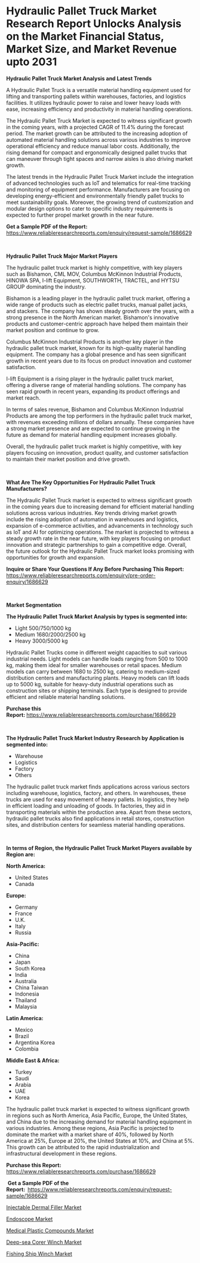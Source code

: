 <p><h1>Hydraulic Pallet Truck Market Research Report Unlocks Analysis on the Market Financial Status, Market Size, and Market Revenue upto 2031</h1></p><p><strong>Hydraulic Pallet Truck Market Analysis and Latest Trends</strong></p>
<p><p>A Hydraulic Pallet Truck is a versatile material handling equipment used for lifting and transporting pallets within warehouses, factories, and logistics facilities. It utilizes hydraulic power to raise and lower heavy loads with ease, increasing efficiency and productivity in material handling operations.</p><p>The Hydraulic Pallet Truck Market is expected to witness significant growth in the coming years, with a projected CAGR of 11.4% during the forecast period. The market growth can be attributed to the increasing adoption of automated material handling solutions across various industries to improve operational efficiency and reduce manual labor costs. Additionally, the rising demand for compact and ergonomically designed pallet trucks that can maneuver through tight spaces and narrow aisles is also driving market growth.</p><p>The latest trends in the Hydraulic Pallet Truck Market include the integration of advanced technologies such as IoT and telematics for real-time tracking and monitoring of equipment performance. Manufacturers are focusing on developing energy-efficient and environmentally friendly pallet trucks to meet sustainability goals. Moreover, the growing trend of customization and modular design options to cater to specific industry requirements is expected to further propel market growth in the near future.</p></p>
<p><strong>Get a Sample PDF of the Report:&nbsp;</strong> <a href="https://www.reliableresearchreports.com/enquiry/request-sample/1686629">https://www.reliableresearchreports.com/enquiry/request-sample/1686629</a></p>
<p>&nbsp;</p>
<p><strong>Hydraulic Pallet Truck Major Market Players</strong></p>
<p><p>The hydraulic pallet truck market is highly competitive, with key players such as Bishamon, CML MOV, Columbus McKinnon Industrial Products, HINOWA SPA, I-lift Equipment, SOUTHWORTH, TRACTEL, and HYTSU GROUP dominating the industry. </p><p>Bishamon is a leading player in the hydraulic pallet truck market, offering a wide range of products such as electric pallet trucks, manual pallet jacks, and stackers. The company has shown steady growth over the years, with a strong presence in the North American market. Bishamon's innovative products and customer-centric approach have helped them maintain their market position and continue to grow.</p><p>Columbus McKinnon Industrial Products is another key player in the hydraulic pallet truck market, known for its high-quality material handling equipment. The company has a global presence and has seen significant growth in recent years due to its focus on product innovation and customer satisfaction.</p><p>I-lift Equipment is a rising player in the hydraulic pallet truck market, offering a diverse range of material handling solutions. The company has seen rapid growth in recent years, expanding its product offerings and market reach.</p><p>In terms of sales revenue, Bishamon and Columbus McKinnon Industrial Products are among the top performers in the hydraulic pallet truck market, with revenues exceeding millions of dollars annually. These companies have a strong market presence and are expected to continue growing in the future as demand for material handling equipment increases globally.</p><p>Overall, the hydraulic pallet truck market is highly competitive, with key players focusing on innovation, product quality, and customer satisfaction to maintain their market position and drive growth.</p></p>
<p>&nbsp;</p>
<p><strong>What Are The Key Opportunities For Hydraulic Pallet Truck Manufacturers?</strong></p>
<p><p>The Hydraulic Pallet Truck market is expected to witness significant growth in the coming years due to increasing demand for efficient material handling solutions across various industries. Key trends driving market growth include the rising adoption of automation in warehouses and logistics, expansion of e-commerce activities, and advancements in technology such as IoT and AI for optimizing operations. The market is projected to witness a steady growth rate in the near future, with key players focusing on product innovation and strategic partnerships to gain a competitive edge. Overall, the future outlook for the Hydraulic Pallet Truck market looks promising with opportunities for growth and expansion.</p></p>
<p><strong>Inquire or Share Your Questions If Any Before Purchasing This Report:</strong> <a href="https://www.reliableresearchreports.com/enquiry/pre-order-enquiry/1686629">https://www.reliableresearchreports.com/enquiry/pre-order-enquiry/1686629</a></p>
<p>&nbsp;</p>
<p><strong>Market Segmentation</strong></p>
<p><strong>The Hydraulic Pallet Truck Market Analysis by types is segmented into:</strong></p>
<p><ul><li>Light 500/750/1000 kg</li><li>Medium 1680/2000/2500 kg</li><li>Heavy 3000/5000 kg</li></ul></p>
<p><p>Hydraulic Pallet Trucks come in different weight capacities to suit various industrial needs. Light models can handle loads ranging from 500 to 1000 kg, making them ideal for smaller warehouses or retail spaces. Medium models can carry between 1680 to 2500 kg, catering to medium-sized distribution centers and manufacturing plants. Heavy models can lift loads up to 5000 kg, suitable for heavy-duty industrial operations such as construction sites or shipping terminals. Each type is designed to provide efficient and reliable material handling solutions.</p></p>
<p><strong>Purchase this Report:&nbsp;</strong><a href="https://www.reliableresearchreports.com/purchase/1686629">https://www.reliableresearchreports.com/purchase/1686629</a></p>
<p>&nbsp;</p>
<p><strong>The Hydraulic Pallet Truck Market Industry Research by Application is segmented into:</strong></p>
<p><ul><li>Warehouse</li><li>Logistics</li><li>Factory</li><li>Others</li></ul></p>
<p><p>The hydraulic pallet truck market finds applications across various sectors including warehouse, logistics, factory, and others. In warehouses, these trucks are used for easy movement of heavy pallets. In logistics, they help in efficient loading and unloading of goods. In factories, they aid in transporting materials within the production area. Apart from these sectors, hydraulic pallet trucks also find applications in retail stores, construction sites, and distribution centers for seamless material handling operations.</p></p>
<p>&nbsp;</p>
<p><strong>In terms of Region, the Hydraulic Pallet Truck Market Players available by Region are:</strong></p>
<p>
    <p> <strong> North America: </strong>
        <ul>
            <li>United States</li>
            <li>Canada</li>
        </ul>
        </p> 
    <p> <strong> Europe: </strong>
        <ul>
            <li>Germany</li>
            <li>France</li>
            <li>U.K.</li>
            <li>Italy</li>
            <li>Russia</li>
        </ul>
        </p> 
    <p> <strong> Asia-Pacific: </strong>
        <ul>
            <li>China</li>
            <li>Japan</li>
            <li>South Korea</li>
            <li>India</li>
            <li>Australia</li>
            <li>China Taiwan</li>
            <li>Indonesia</li>
            <li>Thailand</li>
            <li>Malaysia</li>
        </ul>
        </p> 
    <p> <strong> Latin America: </strong>
        <ul>
            <li>Mexico</li>
            <li>Brazil</li>
            <li>Argentina Korea</li>
            <li>Colombia</li>
        </ul>
        </p> 
    <p> <strong> Middle East & Africa: </strong>
        <ul>
            <li>Turkey</li>
            <li>Saudi</li>
            <li>Arabia</li>
            <li>UAE</li>
            <li>Korea</li>
        </ul>
    </p>
    </p>
<p><p>The hydraulic pallet truck market is expected to witness significant growth in regions such as North America, Asia Pacific, Europe, the United States, and China due to the increasing demand for material handling equipment in various industries. Among these regions, Asia Pacific is projected to dominate the market with a market share of 40%, followed by North America at 25%, Europe at 20%, the United States at 10%, and China at 5%. This growth can be attributed to the rapid industrialization and infrastructural development in these regions.</p></p>
<p><strong>Purchase this Report: </strong><a href="https://www.reliableresearchreports.com/purchase/1686629">https://www.reliableresearchreports.com/purchase/1686629</a></p>
<p>&nbsp;<strong>Get a Sample PDF of the Report:&nbsp;&nbsp;</strong><a href="https://www.reliableresearchreports.com/enquiry/request-sample/1686629">https://www.reliableresearchreports.com/enquiry/request-sample/1686629</a></p>
<p><strong></strong></p>
<p><p><a href="https://medium.com/@ericahahn435/injectable-dermal-filler-market-outlook-industry-overview-and-forecast-2024-to-2031-c7f7f2691bd2">Injectable Dermal Filler Market</a></p><p><a href="https://medium.com/@ericahahn435/endoscope-market-research-report-its-history-and-forecast-2024-to-2031-e8085ff8830c">Endoscope Market</a></p><p><a href="https://medium.com/@ericahahn435/medical-plastic-compounds-market-size-cagr-trends-2024-2030-6c58db2bfe91">Medical Plastic Compounds Market</a></p><p><a href="https://github.com/dx0328/Market-Research-Report-List-1/blob/main/deep-sea-corer-winch-market.md">Deep-sea Corer Winch Market</a></p><p><a href="https://github.com/juancolorado15/Market-Research-Report-List-1/blob/main/fishing-ship-winch-market.md">Fishing Ship Winch Market</a></p></p>